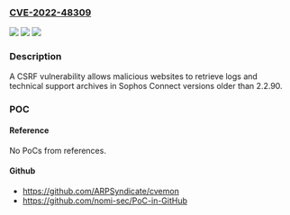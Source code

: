 ### [CVE-2022-48309](https://cve.mitre.org/cgi-bin/cvename.cgi?name=CVE-2022-48309)
![](https://img.shields.io/static/v1?label=Product&message=Sophos%20Connect%20Client&color=blue)
![](https://img.shields.io/static/v1?label=Version&message=%3C%202.2.90%20&color=brighgreen)
![](https://img.shields.io/static/v1?label=Vulnerability&message=n%2Fa&color=brighgreen)

### Description

A CSRF vulnerability allows malicious websites to retrieve logs and technical support archives in Sophos Connect versions older than 2.2.90.

### POC

#### Reference
No PoCs from references.

#### Github
- https://github.com/ARPSyndicate/cvemon
- https://github.com/nomi-sec/PoC-in-GitHub

